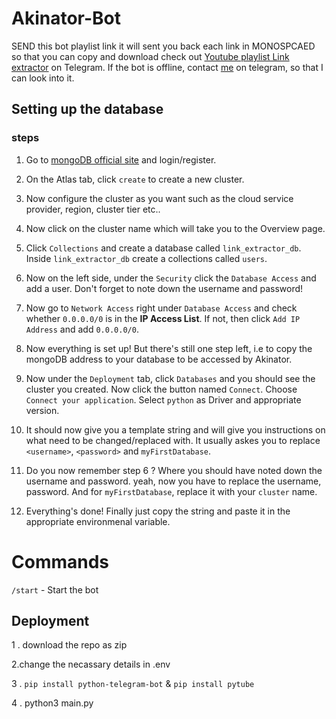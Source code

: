# Akinator-Bot
SEND this bot playlist link it will sent you back each link in MONOSPCAED so that you can copy and download 
check out [Youtube playlist Link extractor](https://telegram.me/PlaylistlinkextractorBot) on Telegram.
If the bot is offline, contact [me](https://telegram.me/blacknut1803) on telegram, so that I can look into it.






## Setting up the database

### steps

1) Go to [mongoDB official site](https://www.mongodb.com/) and login/register.

2) On the Atlas tab, click `create` to create a new cluster.

3) Now configure the cluster as you want such as the cloud service provider, region, cluster tier etc..

4) Now click on the cluster name which will take you to the Overview page.

5) Click `Collections` and create a database called `link_extractor_db`. Inside `link_extractor_db` create a collections called `users`.
6) Now on the left side, under the `Security` click the `Database Access` and add a user. Don't forget to note down the username and password!

7) Now go to `Network Access` right under `Database Access` and check whether `0.0.0.0/0` is in the **IP Access List**. If not, then click `Add IP Address` and add `0.0.0.0/0`.

8) Now everything is set up! But there's still one step left, i.e to copy the mongoDB address to your database to be accessed by Akinator.

9) Now under the `Deployment` tab, click `Databases` and you should see the cluster you created. Now click the button named `Connect`. Choose `Connect your application`. Select `python` as Driver and appropriate version.

10) It should now give you a template string and will give you instructions on what need to be changed/replaced with. It usually askes you to replace `<username>`, `<password>` and `myFirstDatabase`.

11) Do you now remember step 6 ? Where you should have noted down the username and password. yeah, now you have to replace the username, password. And for `myFirstDatabase`, replace it with your `cluster` name.

12) Everything's done! Finally just copy the string and paste it in the appropriate environmenal variable.


 
# Commands
`/start` - Start the bot


## Deployment 
1 . download the repo as zip

2.change the necassary details in .env

3 . `pip install python-telegram-bot` &  `pip install pytube`

4 . python3 main.py